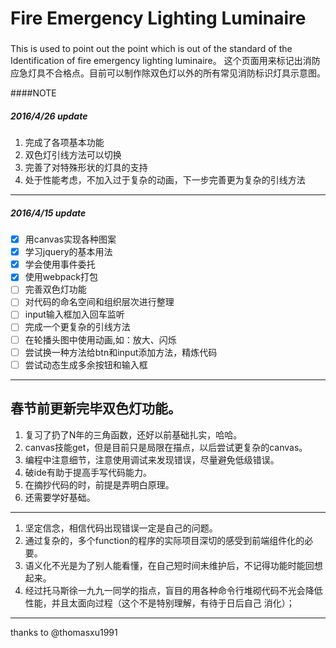 # Fire Emergency Lighting Luminaire
###
This is used to point out the point which is out of the standard of the Identification of fire emergency lighting luminaire。
这个页面用来标记出消防应急灯具不合格点。目前可以制作除双色灯以外的所有常见消防标识灯具示意图。

####NOTE
##### 2016/4/26 update
1. 完成了各项基本功能
2. 双色灯引线方法可以切换
3. 完善了对特殊形状的灯具的支持
4. 处于性能考虑，不加入过于复杂的动画，下一步完善更为复杂的引线方法  

------
##### 2016/4/15 update
- [x] 用canvas实现各种图案
- [x] 学习jquery的基本用法
- [x] 学会使用事件委托
- [x] 使用webpack打包
- [ ] 完善双色灯功能
- [ ] 对代码的命名空间和组织层次进行整理
- [ ] input输入框加入回车监听
- [ ] 完成一个更复杂的引线方法
- [ ] 在轮播头图中使用动画,如：放大、闪烁
- [ ] 尝试换一种方法给btn和input添加方法，精炼代码
- [ ] 尝试动态生成多余按钮和输入框

----------------
春节前更新完毕双色灯功能。
----------------------

1. 复习了扔了N年的三角函数，还好以前基础扎实，哈哈。
2. canvas技能get，但是目前只是局限在描点，以后尝试更复杂的canvas。
3. 编程中注意细节，注意使用调试来发现错误，尽量避免低级错误。
4. 破ide有助于提高手写代码能力。
5. 在摘抄代码的时，前提是弄明白原理。
6. 还需要学好基础。

-----
1. 坚定信念，相信代码出现错误一定是自己的问题。
2. 通过复杂的，多个function的程序的实际项目深切的感受到前端组件化的必要。
3. 语义化不光是为了别人能看懂，在自己短时间未维护后，不记得功能时能回想起来。
4. 经过托马斯徐一九九一同学的指点，盲目的用各种命令行堆砌代码不光会降低性能，并且太面向过程（这个不是特别理解，有待于日后自己    消化）；


------
thanks to @thomasxu1991
